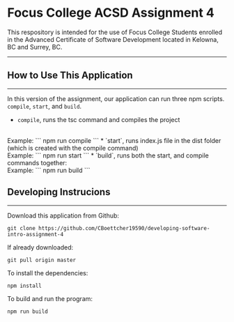 # Focus College ACSD Assignment 4

This respository is intended for the use of Focus College Students enrolled in the Advanced Certificate of Software Development located in Kelowna, BC and Surrey, BC.

---

## How to Use This Application
------------------------------
In this version of the assignment, our application can run three npm scripts. `compile`, `start`, and `build`.  
* `compile`, runs the tsc command and compiles the project
<br>
    Example: 
    ```
    npm run compile
    ```
* `start`, runs index.js file in the dist folder (which is created with the compile command)
<br>
    Example: 
    ```
    npm run start
    ```
* `build`, runs both the start, and compile commands together:
<br>
    Example: 
    ```
    npm run build
    ```




## Developing Instrucions 
-------------------------
Download this application from Github:
```
git clone https://github.com/CBoettcher19590/developing-software-intro-assignment-4
```

If already downloaded:
```
git pull origin master
```

To install the dependencies:
```
npm install
```

To build and run the program:
```
npm run build
```